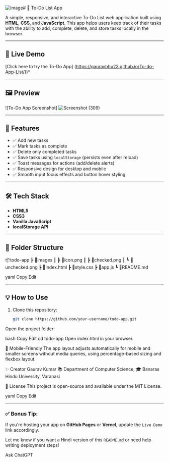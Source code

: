 ![image](https://github.com/user-attachments/assets/4d9e9cc5-d827-4dd8-a501-ee81fba8717b)# 📝 To-Do List App

A simple, responsive, and interactive To-Do List web application built using **HTML**, **CSS**, and **JavaScript**. This app helps users keep track of their tasks with the ability to add, complete, delete, and store tasks locally in the browser.

---

## 🚀 Live Demo

[Click here to try the To-Do App] (https://gauravbhu23.github.io/To-do-App-List/))*

---

## 🖼️ Preview

![To-Do App Screenshot]
![Screenshot (309)](https://github.com/user-attachments/assets/7f50393b-80e9-4ed8-9e98-1b91b7f7e3a3)


---

## 🔧 Features

- ✅ Add new tasks
- ✅ Mark tasks as complete
- ✅ Delete only completed tasks
- ✅ Save tasks using `localStorage` (persists even after reload)
- ✅ Toast messages for actions (add/delete alerts)
- ✅ Responsive design for desktop and mobile
- ✅ Smooth input focus effects and button hover styling

---

## 🛠️ Tech Stack

- **HTML5**
- **CSS3**
- **Vanilla JavaScript**
- **localStorage API**

---

## 📁 Folder Structure

📦todo-app
┣ 📂images
┃ ┣ 📄icon.png
┃ ┣ 📄checked.png
┃ ┗ 📄unchecked.png
┣ 📄index.html
┣ 📄style.css
┣ 📄app.js
┗ 📄README.md

yaml
Copy
Edit

---

## 💡 How to Use

1. Clone this repository:
   ```bash
   git clone https://github.com/your-username/todo-app.git
Open the project folder:

bash
Copy
Edit
cd todo-app
Open index.html in your browser.

📱 Mobile-Friendly
The app layout adjusts automatically for mobile and smaller screens without media queries, using percentage-based sizing and flexbox layout.

✨ Creator
Gaurav Kumar
📚 Department of Computer Science,
🎓 Banaras Hindu University, Varanasi

📜 License
This project is open-source and available under the MIT License.

yaml
Copy
Edit

---

### ✅ Bonus Tip:

If you're hosting your app on **GitHub Pages** or **Vercel**, update the `Live Demo` link accordingly.

Let me know if you want a Hindi version of this `README.md` or need help writing deployment steps!








Ask ChatGPT
